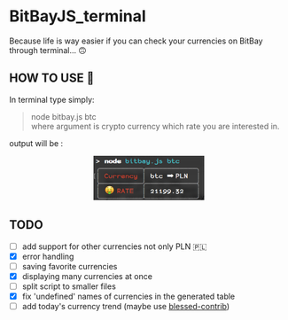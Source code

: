 # BitBayJS_terminal
Because life is way easier if you can check your currencies on BitBay through terminal... 🙃

## HOW TO USE 🤔
In terminal type simply:
> node bitbay.js btc  
where argument is crypto currency which rate you are interested in.

output will be :
<p align="center">
<img src ="./readmeExample.jpg" width="200" height="80"/>
</p>

## TODO
- [ ] add support for other currencies not only PLN 🇵🇱 
- [x] error handling
- [ ] saving favorite currencies
- [x] displaying many currencies at once
- [ ] split script to smaller files
- [x] fix 'undefined' names of currencies in the generated table
- [ ] add today's currency trend (maybe use [blessed-contrib](https://github.com/yaronn/blessed-contrib#map))